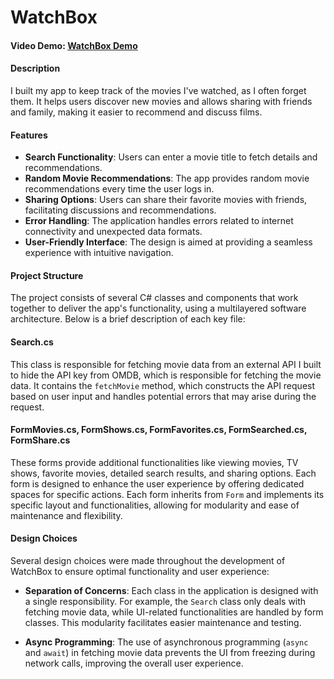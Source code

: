 # WatchBox

#### Video Demo: [WatchBox Demo](https://www.youtube.com/watch?v=moqJXLgmtzI&ab_channel=MauroDev)

#### Description
I built my app to keep track of the movies I've watched, as I often forget them. It helps users discover new movies and allows sharing with friends and family, making it easier to recommend and discuss films.

#### Features
- **Search Functionality**: Users can enter a movie title to fetch details and recommendations.
- **Random Movie Recommendations**: The app provides random movie recommendations every time the user logs in.
- **Sharing Options**: Users can share their favorite movies with friends, facilitating discussions and recommendations.
- **Error Handling**: The application handles errors related to internet connectivity and unexpected data formats.
- **User-Friendly Interface**: The design is aimed at providing a seamless experience with intuitive navigation.

#### Project Structure
The project consists of several C# classes and components that work together to deliver the app's functionality, using a multilayered software architecture. Below is a brief description of each key file:

#### Search.cs
This class is responsible for fetching movie data from an external API I built to hide the API key from OMDB, which is responsible for fetching the movie data. It contains the `fetchMovie` method, which constructs the API request based on user input and handles potential errors that may arise during the request.

#### FormMovies.cs, FormShows.cs, FormFavorites.cs, FormSearched.cs, FormShare.cs
These forms provide additional functionalities like viewing movies, TV shows, favorite movies, detailed search results, and sharing options. Each form is designed to enhance the user experience by offering dedicated spaces for specific actions. Each form inherits from `Form` and implements its specific layout and functionalities, allowing for modularity and ease of maintenance and flexibility.

#### Design Choices
Several design choices were made throughout the development of WatchBox to ensure optimal functionality and user experience:

- **Separation of Concerns**: Each class in the application is designed with a single responsibility. For example, the `Search` class only deals with fetching movie data, while UI-related functionalities are handled by form classes. This modularity facilitates easier maintenance and testing.

- **Async Programming**: The use of asynchronous programming (`async` and `await`) in fetching movie data prevents the UI from freezing during network calls, improving the overall user experience.
